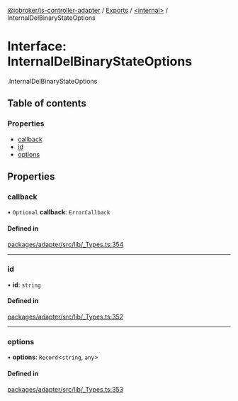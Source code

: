[@iobroker/js-controller-adapter](../README.md) / [Exports](../modules.md) / [<internal\>](../modules/internal_.md) / InternalDelBinaryStateOptions

# Interface: InternalDelBinaryStateOptions

[<internal>](../modules/internal_.md).InternalDelBinaryStateOptions

## Table of contents

### Properties

- [callback](internal_.InternalDelBinaryStateOptions.md#callback)
- [id](internal_.InternalDelBinaryStateOptions.md#id)
- [options](internal_.InternalDelBinaryStateOptions.md#options)

## Properties

### callback

• `Optional` **callback**: `ErrorCallback`

#### Defined in

[packages/adapter/src/lib/_Types.ts:354](https://github.com/ioBroker/ioBroker.js-controller/blob/4be02248/packages/adapter/src/lib/_Types.ts#L354)

___

### id

• **id**: `string`

#### Defined in

[packages/adapter/src/lib/_Types.ts:352](https://github.com/ioBroker/ioBroker.js-controller/blob/4be02248/packages/adapter/src/lib/_Types.ts#L352)

___

### options

• **options**: `Record`<`string`, `any`\>

#### Defined in

[packages/adapter/src/lib/_Types.ts:353](https://github.com/ioBroker/ioBroker.js-controller/blob/4be02248/packages/adapter/src/lib/_Types.ts#L353)
